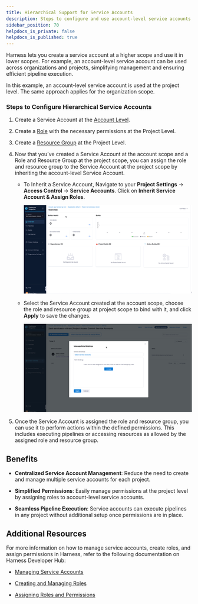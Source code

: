 ```yaml
---
title: Hierarchical Support for Service Accounts
description: Steps to configure and use account-level service accounts at project level.
sidebar_position: 70
helpdocs_is_private: false
helpdocs_is_published: true
---
```


Harness lets you create a service account at a higher scope and use it in lower scopes. For example, an account-level service account can be used across organizations and projects, simplifying management and ensuring efficient pipeline execution.

In this example, an account-level service account is used at the project level. The same approach applies for the organization scope.

### Steps to Configure Hierarchical Service Accounts

1. Create a Service Account at the [Account Level](./add-and-manage-service-account.md#create-a-service-account). 

2. Create a [Role](./add-manage-roles.md#create-a-role) with the necessary permissions at the Project Level.

3. Create a [Resource Group](./add-resource-groups.md#create-a-resource-group) at the Project Level.

4. Now that you’ve created a Service Account at the account scope and a Role and Resource Group at the project scope, you can assign the role and resource group to the Service Account at the project scope by inheriting the account-level Service Account.

   - To Inherit a Service Account, Navigate to your **Project Settings** → **Access Control** → **Service Accounts**. Click on **Inherit Service Account & Assign Roles**.

      ![](./static/service-account.gif)

   -  Select the Service Account created at the account scope, choose the role and resource group at project scope to bind with it, and click **Apply** to save the changes. 

      ![](./static/service-account-bind.gif) 

5. Once the Service Account is assigned the role and resource group, you can use it to perform actions within the defined permissions. This includes executing pipelines or accessing resources as allowed by the assigned role and resource group.

## Benefits

- **Centralized Service Account Management**: Reduce the need to create and manage multiple service accounts for each project.

- **Simplified Permissions**: Easily manage permissions at the project level by assigning roles to account-level service accounts.

- **Seamless Pipeline Execution**: Service accounts can execute pipelines in any project without additional setup once permissions are in place.

## Additional Resources
For more information on how to manage service accounts, create roles, and assign permissions in Harness, refer to the following documentation on Harness Developer Hub:

- [Managing Service Accounts](./add-and-manage-service-account.md)

- [Creating and Managing Roles](./add-manage-roles.md)

- [Assigning Roles and Permissions](./rbac-in-harness.md)